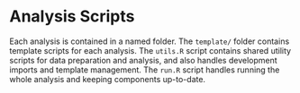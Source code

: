 # Analysis Scripts

Each analysis is contained in a named folder. The `template/` folder contains
template scripts for each analysis. The `utils.R` script contains shared utility
scripts for data preparation and analysis, and also handles development imports
and template management. The `run.R` script handles running the whole analysis
and keeping components up-to-date.
